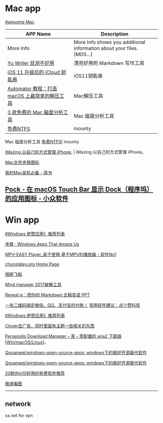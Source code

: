 <!--
 * @Description: This file is made for
 * @Date: 2020-02-21 19:32:09
 * @LastEditTime: 2020-02-21 19:32:16
 * @Author: LeongD
 * @LastEditors: LeongD
 -->


# Mac app


[Awesome Mac](https://github.com/jaywcjlove/awesome-mac)




| APP Name                                                                      | Description                                                          |
| ----------------------------------------------------------------------------- | -------------------------------------------------------------------- |
| More Info                                                                     | More Info shows you additional information about your files.(MD5...) |
| [Yu Writer 目测不好用](https://sspai.com/post/40449)                          | 漂亮好用的 Markdown 写作工具                                         |
| [iOS 11 升级后的 iCloud 钥匙串](https://sspai.com/post/40531)                 | iOS11钥匙串                                                          |
| [Automator 教程：打造 macOS 上最简单的解压工具](https://sspai.com/post/40506) | Mac解压工具                                                          |
| [ 3 款免费的 Mac 磁盘分析工具](https://sspai.com/post/40503)                  | Mac 磁盘分析工具                                                     |
| [ 免费NTFS](http://enjoygineering.com/mounty/)                                | mounty                                                               |
Mac 磁盘分析工具
[ 免费NTFS](https://mounty.app/)|   mounty


[ iMazing
以自己的方式管理 iPhone.](https://imazing.com/zh) | iMazing 以自己的方式管理 iPhone。
 

[Mac文件夹换图标](https://www.appinn.com/gradient-folders/)
 
[我的Mac装机必备 \- 简书](https://www.jianshu.com/p/f579fd5a2142)

[Pock \- 在 macOS Touch Bar 显示 Dock（程序坞）的应用图标 \- 小众软件](https://www.appinn.com/display-the-macos-dock-in-your-touch-bar/)
----
# Win app
[《Windows 绝赞应用》推荐列表](https://www.appinn.com/windows-apps-that-amaze-us/)

[序章 · Windows Apps That Amaze Us](https://amazing-apps.gitbooks.io/windows-apps-that-amaze-us/content/zh-CN/)

[MPV\-EASY Player\_易于使用,基于MPV的播放器 \- 软件No1](http://www.rjno1.com/mpv-easy-player.html)

[chocolatey.org Home Page ](https://chocolatey.org/docs)

[相册飞船](http://xc.160.com/)

[Mind manager  2017破解工具](http://www.itmop.com/downinfo/129828.html)

[Reveal.js：把你的 Markdown 文稿变成 PPT](https://sspai.com/post/40657)

[一张二维码搞定微信、QQ、支付宝的付款！](https://sspai.com/post/40530)
[常用软件建议：点个赞科技](http://wiki.jjboom.com/doku.php?id=%E4%B8%93%E9%A2%98%E7%AD%96%E5%88%92:%E5%B8%B8%E7%94%A8%E8%BD%AF%E4%BB%B6%E5%BB%BA%E8%AE%AE)

[《Windows 绝赞应用》推荐列表](http://www.appinn.com/windows-apps-that-amaze-us/)

[Clover去广告，同时里面有主题一些相关的东西](http://www.3xiazai.com/view/soft_4757.html#dn)

[Persepolis Download Manager – 真・零配置的 aria2 下载器 [WIn/macOS/Linux]](http://www.appinn.com/persepolis-download-manager/)、

[Qquanwei/windows\-open\-source\-apps: windows下的极好开源替代软件](https://github.com/Qquanwei/windows-open-source-apps)

[Qquanwei/windows\-open\-source\-apps: windows下的极好开源替代软件](https://github.com/Qquanwei/windows-open-source-apps)




[20款Win10好用的免费软件推荐](https://post.smzdm.com/p/674342/)

[极速看图 ](http://news.mydrivers.com/1/545/545412.htm)


---
## network 


xx.net for vpn 

 